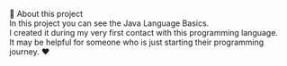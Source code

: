 📌 About this project\
In this project you can see the Java Language Basics.\
I created it during my very first contact with this programming language.\
It may be helpful for someone who is just starting their programming journey. ❤️
